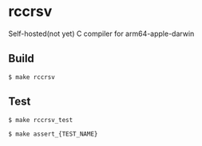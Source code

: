 # rccrsv

Self-hosted(not yet) C compiler for arm64-apple-darwin

## Build

```console
$ make rccrsv
```

## Test

```console
$ make rccrsv_test
```

```console
$ make assert_{TEST_NAME}
```